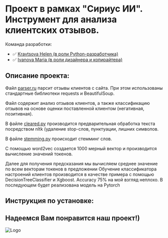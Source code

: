 # Проект в рамках "Сириус ИИ". Инструмент для анализа клиентских отзывов.

Команда разработки: 

- :white_check_mark: [Kravtsova Helen (в роли Python-разработчика)](https://github.com/lenakravt)
- :white_check_mark: [Ivanova Maria (в роли дизайнера и копирайтера)](https://github.com/theivanovamary)

## Описание проекта:
Файл [parser.ru](https://github.com/sirius-my-love/proekt/blob/main/parser.py) парсит отзывы клиентов с сайта. При этом использованы стандартные библиотеки requests и BeautifulSoup.

Файл  содержит анализ отзывов клиентов, а также классификацию отзывов на основе оценки поставленной клиентом (негативная, позитивная).

В файле [cleared.ру](https://github.com/sirius-my-love/proekt/blob/main/cleared.py) производится предварительная обработка текста посредством nltk (удаление stop-слов, пунктуации, лишних символов.

В файле [stemming.ру](https://github.com/sirius-my-love/proekt/blob/main/stemming.py) происходит стемминг слов.

С помощью word2vec создается 1000 мерный вектор и производится вычисление значений токенов.

Далее для получения предсказания мы вычисляем среднее значение по всем векторам токенов в предложении
Обучение классификатора настроений клиентов производится в качестве примера с помощью DecisionTreeClassifier и Xgboost. Accuracy 75% на мой взгляд неплохо.
В последующем будет реализована модель на Pytorch
## Инструкция по установке:

## Надеемся Вам понравится наш проект!)
![Logo](https://static.theceomagazine.net/wp-content/uploads/2018/09/18094615/2018.08.13_AndrewCannington_AI-revolution-gender-biased_subbed.jpg)
